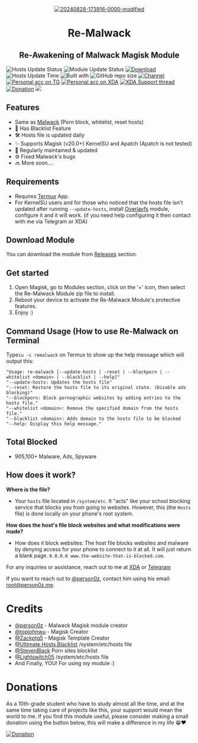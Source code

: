 <div align="center">
  
<a href="https://ibb.co/MRfcZnF"><img src="https://i.ibb.co/MRfcZnF/20240828-173916-0000-modified.png" alt="20240828-173916-0000-modified" border="0"></a>
</div>
<h1 align="center">Re-Malwack</h1>
<h2 align="center">Re-Awakening of Malwack Magisk Module</h2>

![Hosts Update Status](https://img.shields.io/badge/Hosts_update_status-Daily-green)
![Module Update Status](https://img.shields.io/badge/Module_update_status-Regularly-green)
[![Download](https://img.shields.io/github/downloads/ZG089/Re-Malwack/total?&cacheSeconds=2)](https://github.com/ZG089/Re-Malwack/releases)
![Hosts Update Time](https://img.shields.io/badge/Hosts_update_Time-≈19:30_UTC-green)
![Built with](https://img.shields.io/badge/Made_with-Love-red)
![GitHub repo size](https://img.shields.io/github/repo-size/ZG089/Re-Malwack)
[![Channel](https://img.shields.io/badge/Channel-ZGTechs-252850?color=blue&logo=telegram)](https://t.me/ZGTechs)
[![Personal acc on TG](https://img.shields.io/badge/Contact_Developer_via-Telegram-252850?color=blue&logo=telegram)](https://t.me/zgx_dev)
[![Personal acc on XDA](https://img.shields.io/badge/Contact_Developer_via-XDA-252850?color=orange&logo=xdadevelopers)](https://xdaforums.com/m/zg_dev.11432109/)
[![XDA Support thread](https://img.shields.io/badge/XDA_Support_thread-252850?color=gray&logo=xdadevelopers)](https://xdaforums.com/t/re-malwack-revival-of-malwack-module.4690049/)
[![Donation](https://img.shields.io/badge/Support%20Development-black?&logo=buymeacoffee&logoColor=black&logoSize=auto&color=%23FFDD00&cacheSeconds=2&link=https%3A%2F%2Fbuymeacoffee.com%2Fzg089&link=https%3A%2F%2Fbuymeacoffee.com%2Fzg089)](https://buymeacoffee.com/zg089)
[![](https://visitcount.itsvg.in/api?id=Re-Malwack&label=Repo%20Views&color=4&icon=5&pretty=true)](https://github.com/ZG089/Re-Malwack/releases)

## Features

- Same as [Malwack](https://github.com/Magisk-Modules-Alt-Repo/Malwack/#features) (Porn block, whitelist, reset hosts)
- 🚫 Has Blacklist Feature
- 🛠️ Hosts file is updated daily
- ✨ Supports Magisk (v20.0+) KernelSU and Apatch (Apatch is not tested)
- 🔧 Regularly maintained & updated
- ⚙️ Fixed Malwack's bugs 
- 🔜 More soon....

## Requirements

- Requires [Termux](https://f-droid.org/en/packages/com.termux/) App.
- For KernelSU users and for those who noticed that the hosts file isn't updated after running ``--update-hosts``, install [Overlayfs](https://github.com/HuskyDG/magic_overlayfs) module, configure it and it will work. (if you need help configuring it then contact with me via Telegram or XDA)

## Download Module

You can download the module from [Releases](https://github.com/ZG089/Re-Malwack/releases/latest) section.


## Get started

1. Open Magisk, go to Modules section, click on the '+' icon, then select the Re-Malwack Module zip file to install.
2. Reboot your device to activate the Re-Malwack Module's protective features.
3. Enjoy :)

## Command Usage (How to use Re-Malwack on Terminal

Type``su -c remalwack`` on Termux to show up the help message which will output this:

```
"Usage: re-malwack [--update-hosts | -reset | --blockporn | --whitelist <domain> | --blacklist | --help]"
"--update-hosts: Updates the hosts file"
"--reset: Restore the hosts file to its original state. (Disable ads blocking)"
"--blockporn: Block pornographic websites by adding entries to the hosts file."
"--whitelist <domain>: Remove the specified domain from the hosts file."
"--blacklist <domain>: Adds domain to the hosts file to be blocked
"--help: Display this help message."
```

## Total Blocked
- 905,100+ Malware, Ads, Spyware

## How does it work?

**Where is the file?**
- Your ``hosts`` file located in ``/system/etc``. It "acts" like your school blocking service that blocks you from going to websites. However, this (the ``Hosts`` file) is done locally on your phone's root system. 

**How does the host's file block websites and what modifications were made?**
- How does it block websites: The host file blocks websites and malware by denying access for your phone to connect to it at all. It will just return a blank page. ``0.0.0.0 www.the-website-that-is-blocked.com``.


For any inquiries or assistance, reach out to me at [XDA](https://xdaforums.com/m/zg_dev.11432109/) or [Telegram](https://t.me/zgx_dev) 

If you want to reach out to [@person0z](https://github.com/Person0z), contact him using his email: root@person0z.me.

# Credits
- [@person0z](https://github.com/Person0z) - Malwack Magisk module creator
- [@topjohnwu](https://github.com/topjohnwu) - Magisk Creator
- [@Zackptg5](https://github.com/Zackptg5/MMT-Extended) - Magisk Template Creator
- [@Ultimate.Hosts.Blacklist](https://github.com/Ultimate-Hosts-Blacklist/Ultimate.Hosts.Blacklist) /system/etc/hosts file 
- [@StevenBlack](https://github.com/StevenBlack/hosts) Porn sites blocklist
- [@Lightswitch05](https://github.com/Lightswitch05/hosts) /system/etc/hosts file
- And Finally, YOU! For using my module :)

# Donations

As a 10th-grade student who have to study almost all the time, and at the same time taking care of projects like this, your support would mean the world to me. If you find this module useful, please consider making a small donation using the button below, this will make a difference in my life 😁❤️

[![Donation](https://img.shields.io/badge/BUY_ME_A_COFFEE-black?&logo=buymeacoffee&logoColor=black&style=for-the-badge&logoSize=50&color=%23FFDD00&cacheSeconds=2&link=https%3A%2F%2Fbuymeacoffee.com%2Fzg089&link=https%3A%2F%2Fbuymeacoffee.com%2Fzg089)](https://buymeacoffee.com/zg089)
